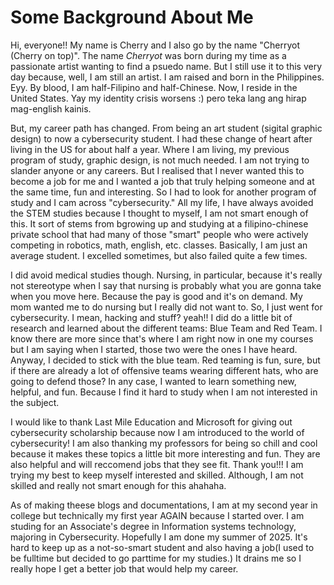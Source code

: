 # Some Background About Me

Hi, everyone!! My name is Cherry and I also go by the name "Cherryot (Cherry on top)". The name _Cherryot_ was born during my time as a passionate artist wanting to find a psuedo name. But I still use it to this very day because, well, I am still an artist. I am raised and born in the Philippines. Eyy. By blood, I am half-Filipino and half-Chinese. Now, I reside in the United States. Yay my identity crisis worsens :) pero teka lang ang hirap mag-english kainis.

But, my career path has changed. From being an art student (sigital graphic design) to now a cybersecurity student. I had these change of heart after living in the US for about half a year. Where I am living, my previous program of study, graphic design, is not much needed. I am not trying to slander anyone or any careers. But I realised that I never wanted this to become a job for me and I wanted a job that truly helping someone and at the same time, fun and interesting. So I had to look for another program of study and I cam across "cybersecurity." All my life, I have always avoided the STEM studies because I thought to myself, I am not smart enough of this. It sort of stems from bgrowing up and studying at a filipino-chinese private school that had many of those "smart" people who were actively competing in robotics, math, english, etc. classes. Basically, I am just an average student. I excelled sometimes, but also failed quite a few times.

I did avoid medical studies though. Nursing, in particular, because it's really not stereotype when I say that nursing is probably what you are gonna take when you move here. Because the pay is good and it's on demand. My mom wanted me to do nursing but I really did not want to. So, I just went for cybersecurity. I mean, hacking and stuff? yeah!! I did do a little bit of research and learned about the different teams: Blue Team and
Red Team. I know there are more since that's where I am right now in one my courses but I am saying when I started, those two were the ones I have heard. Anyway, I decided to stick with the blue team. Red teaming is fun, sure, but if there are already a lot of offensive teams wearing different hats, who are going to defend those? In any case, I wanted to learn something new, helpful, and fun. Because I find it hard to study when I am not interested in the subject.

I would like to thank Last Mile Education and Microsoft for giving out cybersecurity scholarship because now I am introduced to the world of cybersecurity! 
I am also thanking my professors for being so chill and cool because it makes these topics a little bit more interesting and fun. They are also helpful and will reccomend jobs that they see fit.
Thank you!!! I am trying my best to keep myself interested and skilled. Although, I am not skilled and really not smart enough for this ahahaha.

As of making theese blogs and documentations, I am at my second year in college but technically my first year AGAIN because I started over. I am studing for an Associate's degree in Information systems technology, majoring in Cybersecurity. Hopefully I am done my summer of 2025. It's hard to keep up as a not-so-smart student and also having a job(I used to be fulltime but decided to go parttime for my studies.) It drains me so I really hope I get a better job that would help my career.

